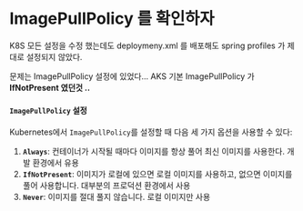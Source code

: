# ImagePullPolicy 를 확인하자

K8S 모든 설정을 수정 했는데도 deploymeny.xml 를 배포해도 spring profiles 가 제대로 설정되지 않았다.

문제는 ImagePullPolicy 설정에 있었다... AKS 기본 ImagePullPolicy 가 **IfNotPresent 였던것 ..**

#### `ImagePullPolicy` 설정

Kubernetes에서 `ImagePullPolicy`를 설정할 때 다음 세 가지 옵션을 사용할 수 있다:

1. **`Always`**: 컨테이너가 시작될 때마다 이미지를 항상 풀어 최신 이미지를 사용한다. 개발 환경에서 유용
2. **`IfNotPresent`**: 이미지가 로컬에 있으면 로컬 이미지를 사용하고, 없으면 이미지를 풀어 사용합니다. 대부분의 프로덕션 환경에서 사용
3. **`Never`**: 이미지를 절대 풀지 않습니다. 로컬 이미지만 사용
